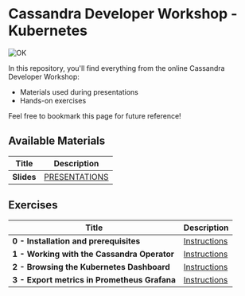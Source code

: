 Cassandra Developer Workshop - Kubernetes
======================================================

![OK](https://github.com/DataStax-Academy/kubernetes-workshop-online/blob/master/4-materials/images/00-screenplay.png?raw=true)

In this repository, you'll find everything from the online Cassandra Developer Workshop:
- Materials used during presentations
- Hands-on exercises

Feel free to bookmark this page for future reference!

## Available Materials

| Title  | Description
|---|---|
| **Slides** | [PRESENTATIONS](4-slides/presentation.pdf) |

## Exercises


| Title  | Description
|---|---|
| **0 - Installation and prerequisites** | [Instructions](0-setup-your-cluster/README.MD) |
| **1 - Working with the Cassandra Operator** | [Instructions](1-cassandra/README.MD)  |
| **2 - Browsing the Kubernetes Dashboard** | [Instructions](2-dashboard/README.MD)  |
| **3 - Export metrics in Prometheus Grafana** | [Instructions](3-prometheus_grafana/README.MD)  |
